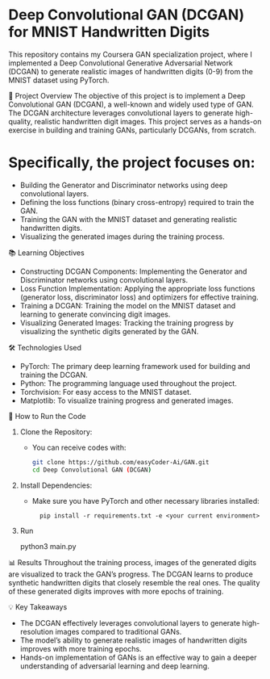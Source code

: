 # Deep Convolutional GAN (DCGAN) for MNIST Handwritten Digits
This repository contains my Coursera GAN specialization project, where I implemented a Deep Convolutional Generative Adversarial Network (DCGAN) to generate realistic images of handwritten digits (0-9) from the MNIST dataset using PyTorch.

📜 Project Overview
The objective of this project is to implement a Deep Convolutional GAN (DCGAN), a well-known and widely used type of GAN. The DCGAN architecture leverages convolutional layers to generate high-quality, realistic handwritten digit images. This project serves as a hands-on exercise in building and training GANs, particularly DCGANs, from scratch.

# Specifically, the project focuses on:

 - Building the Generator and Discriminator networks using deep convolutional layers.
 - Defining the loss functions (binary cross-entropy) required to train the GAN.
 - Training the GAN with the MNIST dataset and generating realistic handwritten digits.
 - Visualizing the generated images during the training process.

📚 Learning Objectives
- Constructing DCGAN Components: Implementing the Generator and Discriminator networks using convolutional layers.
- Loss Function Implementation: Applying the appropriate loss functions (generator loss, discriminator loss) and optimizers for effective training.
- Training a DCGAN: Training the model on the MNIST dataset and learning to generate convincing digit images.
- Visualizing Generated Images: Tracking the training progress by visualizing the synthetic digits generated by the GAN.

🛠️ Technologies Used
- PyTorch: The primary deep learning framework used for building and training the DCGAN.
- Python: The programming language used throughout the project.
- Torchvision: For easy access to the MNIST dataset.
- Matplotlib: To visualize training progress and generated images.

🚀 How to Run the Code
1.  Clone the Repository:
    - You can receive codes with:
        ```bash
        git clone https://github.com/easyCoder-Ai/GAN.git
        cd Deep Convolutional GAN (DCGAN)

2. Install Dependencies:
    - Make sure you have PyTorch and other necessary libraries installed:
    
            pip install -r requirements.txt -e <your current environment>

3.  Run 

    python3 main.py


📊 Results
Throughout the training process, images of the generated digits are visualized to track the GAN’s progress. The DCGAN learns to produce synthetic handwritten digits that closely resemble the real ones. The quality of these generated digits improves with more epochs of training.


💡 Key Takeaways
- The DCGAN effectively leverages convolutional layers to generate high-resolution images compared to traditional GANs.
- The model’s ability to generate realistic images of handwritten digits improves with more training epochs.
- Hands-on implementation of GANs is an effective way to gain a deeper understanding of adversarial learning and deep learning.